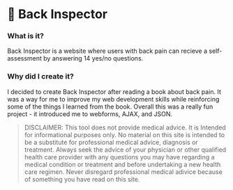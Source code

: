 # 🔎 Back Inspector

### What is it?
Back Inspector is a website where users with back pain can recieve a self-assessment by answering 14 yes/no questions.

### Why did I create it?
I decided to create Back Inspector after reading a book about back pain. It was a way for me to improve my web development skills while reinforcing some of the things I learned from the book. Overall this was a really fun project - it introduced me to webforms, AJAX, and JSON.

> DISCLAIMER: This tool does not provide medical advice. It is Intended for informational purposes only. No material on this site is intended to be a substitute for professional medical advice, diagnosis or treatment. Always seek the advice of your physician or other qualified health care provider with any questions you may have regarding a medical condition or treatment and before undertaking a new health care regimen. Never disregard professional medical adivice because of something you have read on this site.